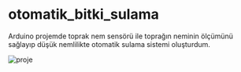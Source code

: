 # otomatik_bitki_sulama
Arduino projemde toprak nem sensörü ile toprağın neminin ölçümünü sağlayıp düşük nemlilikte otomatik sulama sistemi oluşturdum.

![proje](https://github.com/user-attachments/assets/50a4a5bc-5eb9-436b-95a3-6a7235af4d4f)
